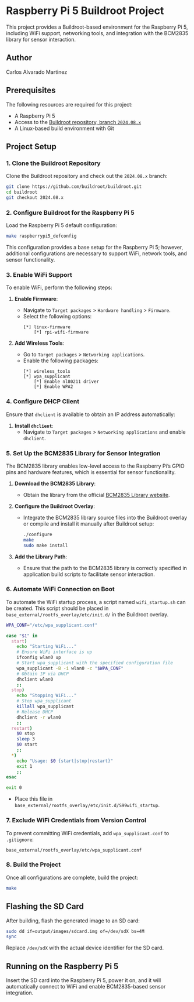 # Raspberry Pi 5 Buildroot Project

This project provides a Buildroot-based environment for the Raspberry Pi 5, including WiFi support, networking tools, and integration with the BCM2835 library for sensor interaction.

## Author

Carlos Alvarado Martinez

## Prerequisites

The following resources are required for this project:
- A Raspberry Pi 5
- Access to the [Buildroot repository, branch `2024.08.x`](https://github.com/buildroot/buildroot/tree/2024.08.x)
- A Linux-based build environment with Git

## Project Setup

### 1. Clone the Buildroot Repository

Clone the Buildroot repository and check out the `2024.08.x` branch:

```bash
git clone https://github.com/buildroot/buildroot.git
cd buildroot
git checkout 2024.08.x
```

### 2. Configure Buildroot for the Raspberry Pi 5

Load the Raspberry Pi 5 default configuration:

```bash
make raspberrypi5_defconfig
```

This configuration provides a base setup for the Raspberry Pi 5; however, additional configurations are necessary to support WiFi, network tools, and sensor functionality.

### 3. Enable WiFi Support

To enable WiFi, perform the following steps:

1. **Enable Firmware**:
    - Navigate to `Target packages` > `Hardware handling` > `Firmware`.
    - Select the following options:
      ```
      [*] linux-firmware
          [*] rpi-wifi-firmware
      ```

2. **Add Wireless Tools**:
    - Go to `Target packages` > `Networking applications`.
    - Enable the following packages:
      ```
      [*] wireless_tools
      [*] wpa_supplicant
          [*] Enable nl80211 driver
          [*] Enable WPA2
      ```

### 4. Configure DHCP Client

Ensure that `dhclient` is available to obtain an IP address automatically:

1. **Install `dhclient`**:
    - Navigate to `Target packages` > `Networking applications` and enable `dhclient`.

### 5. Set Up the BCM2835 Library for Sensor Integration

The BCM2835 library enables low-level access to the Raspberry Pi’s GPIO pins and hardware features, which is essential for sensor functionality.

1. **Download the BCM2835 Library**:
    - Obtain the library from the official [BCM2835 Library website](https://www.airspayce.com/mikem/bcm2835/).

2. **Configure the Buildroot Overlay**:
    - Integrate the BCM2835 library source files into the Buildroot overlay or compile and install it manually after Buildroot setup:
      ```bash
      ./configure
      make
      sudo make install
      ```

3. **Add the Library Path**:
    - Ensure that the path to the BCM2835 library is correctly specified in application build scripts to facilitate sensor interaction.

### 6. Automate WiFi Connection on Boot

To automate the WiFi startup process, a script named `wifi_startup.sh` can be created. This script should be placed in `base_external/rootfs_overlay/etc/init.d/` in the Buildroot overlay.

```bash
WPA_CONF="/etc/wpa_supplicant.conf"

case "$1" in
  start)
    echo "Starting WiFi..."
    # Ensure WiFi interface is up
    ifconfig wlan0 up
    # Start wpa_supplicant with the specified configuration file
    wpa_supplicant -B -i wlan0 -c "$WPA_CONF"
    # Obtain IP via DHCP
    dhclient wlan0
    ;;
  stop)
    echo "Stopping WiFi..."
    # Stop wpa_supplicant
    killall wpa_supplicant
    # Release DHCP
    dhclient -r wlan0
    ;;
  restart)
    $0 stop
    sleep 3
    $0 start
    ;;
  *)
    echo "Usage: $0 {start|stop|restart}"
    exit 1
    ;;
esac

exit 0
```

- Place this file in `base_external/rootfs_overlay/etc/init.d/S99wifi_startup`.

### 7. Exclude WiFi Credentials from Version Control

To prevent committing WiFi credentials, add `wpa_supplicant.conf` to `.gitignore`:

```plaintext
base_external/rootfs_overlay/etc/wpa_supplicant.conf
```

### 8. Build the Project

Once all configurations are complete, build the project:

```bash
make
```

## Flashing the SD Card

After building, flash the generated image to an SD card:

```bash
sudo dd if=output/images/sdcard.img of=/dev/sdX bs=4M
sync
```

Replace `/dev/sdX` with the actual device identifier for the SD card.

## Running on the Raspberry Pi 5

Insert the SD card into the Raspberry Pi 5, power it on, and it will automatically connect to WiFi and enable BCM2835-based sensor integration.
